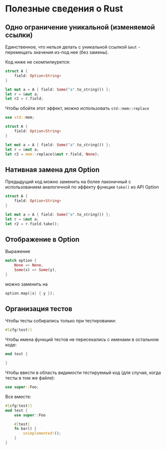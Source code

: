 # Полезные сведения о Rust

## Одно ограничение уникальной (изменяемой ссылки)
Единственное, что нельзя делать с уникальной ссылкой `&mut` - перемещать значения из-под нее (без замены).

Код ниже не скомпилиурется:
```rs
struct A {
    field: Option<String>
}

let mut a = A { field: Some("a".to_string()) };
let r = &mut a;
let r2 = r.field;
```

Чтобы обойти этот эффект, можно использовать `std::mem::replace`
```rs
use std::mem;

struct A {
    field: Option<String>
}

let mut a = A { field: Some("a".to_string()) };
let r = &mut a;
let r2 = mem::replace(&mut r.field, None);
```

## Нативная замена для Option
Предыдущий код можно заменить на более лаконичный с использованием аналогичной по эффекту функции `take()` из API Option
```rs
struct A {
    field: Option<String>
}

let mut a = A { field: Some("a".to_string()) };
let r = &mut a;
let r2 = r.field.take();
```

## Отображение в Option
Выражение
```rs
match option {
    None => None,
    Some(x) => Some(y),
}
```

можно заменить на
```rs
option.map(|x| { y });
```

## Организация тестов
Чтобы тесты собирались только при тестировании:
```rs
#[cfg(test)]
```

Чтобы имена функций тестов не пересекались с именами в остальном коде:
```rs
mod test {

}
```

Чтобы ввести в область видимости тестируемый код (для случая, когда тесты в том же файле):
```rs
use super::Foo;
```

Все вместе:
```rs
#[cfg(test)]
mod test {
    use super::Foo

    #[test]
    fn bar() {
        unimplemented!();
    }
}
```
